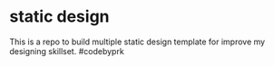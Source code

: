 # static design
This is a  repo to build multiple static design template for improve my designing skillset. #codebyprk
